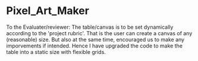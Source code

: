 # Pixel_Art_Maker
To the Evaluater/reviewer:
The table/canvas is to be set dynamically according to the 'project rubric'. That is the user can create a canvas of any (reasonable) size. But also at the same time, encouraged us to make any imporvements if intended. Hence I have upgraded the code to make the table into a static size with flexible grids.
